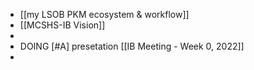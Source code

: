 - [[my LSOB PKM ecosystem & workflow]]
- [[MCSHS-IB Vision]]
-
- DOING [#A] presetation [[IB Meeting - Week 0, 2022]]
-